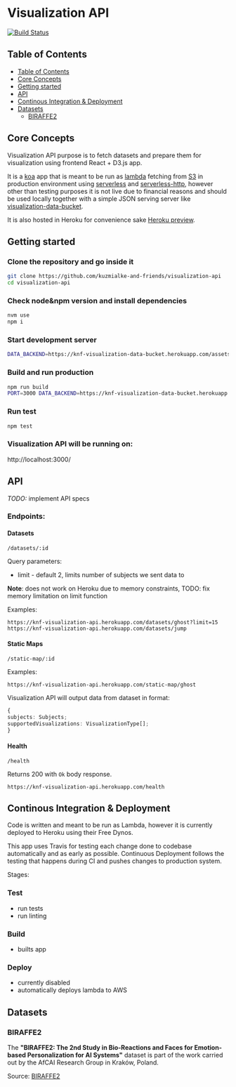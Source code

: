 # Visualization API

[![Build Status](https://travis-ci.org/kuzmialke-and-friends/visualization-api.svg?branch=main)](https://travis-ci.org/kuzmialke-and-friends/visualization-api)

## Table of Contents

- [Table of Contents](#table-of-contents)
- [Core Concepts](#core-concepts)
- [Getting started](#getting-started)
- [API](#api)
- [Continous Integration & Deployment](#continous-integration-&-deployment)
- [Datasets](#datasets)
  - [BIRAFFE2](#biraffe2)

## Core Concepts

Visualization API purpose is to fetch datasets and prepare them for visualization using frontend
React + D3.js app.

It is a [koa](https://koajs.com/) app that is meant to be run as
[lambda](https://aws.amazon.com/lambda/) fetching from [S3](https://aws.amazon.com/s3/) in
production environment using [serverless](https://www.serverless.com/) and
[serverless-http](https://github.com/dougmoscrop/serverless-http), however other than testing
purposes it is not live due to financial reasons and should be used locally together with a simple
JSON serving server like
[visualization-data-bucket](https://github.com/kuzmialke-and-friends/visualization-data-bucket).

It is also hosted in Heroku for convenience sake
[Heroku preview](https://knf-visualization-api.herokuapp.com).

## Getting started

### Clone the repository and go inside it

```bash
git clone https://github.com/kuzmialke-and-friends/visualization-api
cd visualization-api
```

### Check node&npm version and install dependencies

```bash
nvm use
npm i
```

### Start development server

```bash
DATA_BACKEND=https://knf-visualization-data-bucket.herokuapp.com/assets/biraffe npm run start:dev
```

### Build and run production

```bash
npm run build
PORT=3000 DATA_BACKEND=https://knf-visualization-data-bucket.herokuapp.com/assets/biraffe npm start
```

### Run test

```bash
npm test
```

### Visualization API will be running on:

http://localhost:3000/

## API

_TODO:_ implement API specs

### Endpoints:

#### Datasets

```
/datasets/:id
```

Query parameters:

- limit - default 2, limits number of subjects we sent data to

**Note**: does not work on Heroku due to memory constraints, TODO: fix memory limitation on limit
function

Examples:

```
https://knf-visualization-api.herokuapp.com/datasets/ghost?limit=15
https://knf-visualization-api.herokuapp.com/datasets/jump
```

#### Static Maps

```
/static-map/:id
```

Examples:

```
https://knf-visualization-api.herokuapp.com/static-map/ghost
```

Visualization API will output data from dataset in format:

```ts
{
subjects: Subjects;
supportedVisualizations: VisualizationType[];
}
```

#### Health

```
/health
```

Returns 200 with `Ok` body response.

```
https://knf-visualization-api.herokuapp.com/health
```

## Continous Integration & Deployment

Code is written and meant to be run as Lambda, however it is currently deployed to Heroku using
their Free Dynos.

This app uses Travis for testing each change done to codebase automatically and as early as
possible. Continuous Deployment follows the testing that happens during CI and pushes changes to
production system.

Stages:

### Test

- run tests
- run linting

### Build

- builts app

### Deploy

- currently disabled
- automatically deploys lambda to AWS

## Datasets

### BIRAFFE2

The **"BIRAFFE2: The 2nd Study in Bio-Reactions and Faces for Emotion-based Personalization for AI
Systems"** dataset is part of the work carried out by the AfCAI Research Group in Kraków, Poland.

Source: [BIRAFFE2](https://zenodo.org/record/3865860#.XvjpwecwhPY)
